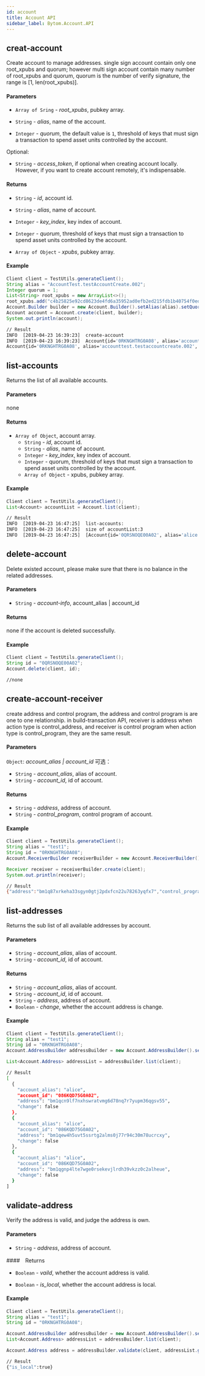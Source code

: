 ```yaml
---
id: account
title: Account API
sidebar_label: Bytom.Account.API
---
```




## creat-account

Create account to manage addresses. single sign account contain only one root_xpubs and quorum; however multi sign account contain many number of root_xpubs and quorum, quorum is the number of verify signature, the range is [1, len(root_xpubs)].

#### Parameters

- `Array of Sring` -  *root_xpubs*, pubkey array.

- `String` - *alias*, name of the account.

- `Integer` - *quorum*, the default value is `1`, threshold of keys that must sign a transaction to spend asset units controlled by the account.

Optional:

- `String` - *access_token*, if optional when creating account locally. However, if you want to create account remotely, it's indispensable.

#### Returns

-  `String` - *id*, account id.

-  `String` - *alias*, name of account.

-  `Integer` - *key_index*, key index of account.

-  `Integer` - *quorum*, threshold of keys that must sign a transaction to spend asset units controlled by the account.

-  `Array of Object` -  *xpubs*, pubkey array.

#### Example
```java
Client client = TestUtils.generateClient();
String alias = "AccountTest.testAccountCreate.002";
Integer quorum = 1;
List<String> root_xpubs = new ArrayList<>();
root_xpubs.add("c4b25825e92cd8623de4fd6a35952ad0efb2ed215fdb1b40754f0ed12eff7827d147d1e8b003601ba2f78a4a84dcc77e93ed282633f2679048c5d5ac5ea10cb5");
Account.Builder builder = new Account.Builder().setAlias(alias).setQuorum(quorum).setRootXpub(root_xpubs);
Account account = Account.create(client, builder);
System.out.println(account);
```

```bash
// Result
INFO  [2019-04-23 16:39:23]  create-account
INFO  [2019-04-23 16:39:23]  Account{id='0RKNGHTRG0A08', alias='accounttest.testaccountcreate.002', key_index=3, quorum=1, xpubs=[c4b25825e92cd8623de4fd6a35952ad0efb2ed215fdb1b40754f0ed12eff7827d147d1e8b003601ba2f78a4a84dcc77e93ed282633f2679048c5d5ac5ea10cb5]}
Account{id='0RKNGHTRG0A08', alias='accounttest.testaccountcreate.002', key_index=3, quorum=1, xpubs=[c4b25825e92cd8623de4fd6a35952ad0efb2ed215fdb1b40754f0ed12eff7827d147d1e8b003601ba2f78a4a84dcc77e93ed282633f2679048c5d5ac5ea10cb5]}
```

## list-accounts

Returns the list of all available accounts.

#### Parameters
none
#### Returns
- `Array of Object`, account array.
  - `String` - *id*, account id.
  - `String` - *alias*, name of account.
  - `Integer` - *key_index*, key index of account.
  - `Integer` - quorum,  threshold of keys that must sign a transaction to spend asset units controlled by the account.
  - `Array of Object` - xpubs, pubkey array.
#### Example

```java
Client client = TestUtils.generateClient();
List<Account> accountList = Account.list(client);
```

```bash
// Result
INFO  [2019-04-23 16:47:25]  list-accounts:
INFO  [2019-04-23 16:47:25]  size of accountList:3
INFO  [2019-04-23 16:47:25]  [Account{id='0QRSNOQE00A02', alias='alice', key_index=1, quorum=1, xpubs=[872e6fbe0ad47b0ff6435bcc4c18fd0c00631afe6c4433938fd7059f32d9c26bb888d0f112cbc07880a1d9ef50111154fa34570233bda070503f6fbe94daf974]}, Account{id='0RKCD5TR00A04', alias='accounttest.testaccountcreate.002', key_index=1, quorum=1, xpubs=[c4b25825e92cd8623de4fd6a35952ad0efb2ed215fdb1b40754f0ed12eff7827d147d1e8b003601ba2f78a4a84dcc77e93ed282633f2679048c5d5ac5ea10cb5]}, Account{id='0RKCF7B800A06', alias='accounttest.testaccountcreate.002', key_index=2, quorum=1, xpubs=[c4b25825e92cd8623de4fd6a35952ad0efb2ed215fdb1b40754f0ed12eff7827d147d1e8b003601ba2f78a4a84dcc77e93ed282633f2679048c5d5ac5ea10cb5]}, Account{id='0RKNGHTRG0A08', alias='accounttest.testaccountcreate.002', key_index=3, quorum=1, xpubs=[c4b25825e92cd8623de4fd6a35952ad0efb2ed215fdb1b40754f0ed12eff7827d147d1e8b003601ba2f78a4a84dcc77e93ed282633f2679048c5d5ac5ea10cb5]}]
```

## delete-account

Delete existed account, please make sure that there is no balance in the related addresses.

#### Parameters
- `String` - *account-info*, account_alias | account_id
#### Returns
none if the account is deleted successfully.
#### Example
```java
Client client = TestUtils.generateClient();
String id = "0QRSNOQE00A02";
Account.delete(client, id);
```
```bash
//none
```
## create-account-receiver
create address and control program, the address and control program is are one to one relationship. in build-transaction API, receiver is address when action type is control_address, and receiver is control program when action type is control_program, they are the same result.
#### Parameters
`Object`: *account_alias | account_id*
可选：

- `String` - *account_alias*, alias of account.
- `String` - *account_id*, id of account.
#### Returns
- `String` - *address*, address of account.
- `String` - *control_program*, control program of account.
#### Example
```java
Client client = TestUtils.generateClient();
String alias = "test1";
String id = "0RKNGHTRG0A08";
Account.ReceiverBuilder receiverBuilder = new Account.ReceiverBuilder().setAccountAlias(alias).setAccountId(id);

Receiver receiver = receiverBuilder.create(client);
System.out.println(receiver);
```
```bash
// Result
{"address":"bm1q87xrkeha33sgyn0gtj2pdxfcn22u78263yqfx7","control_program":"00143f8c3b66fd8c60824de85c941699389a95cf1d5a"}
```

## list-addresses

Returns the sub list of all available addresses by account.

#### Parameters

- `String` - *account_alias*, alias of account.
- `String` - *account_id*, id of account.

#### Returns

  - `String` - *account_alias*, alias of account.
  - `String` - *account_id*, id of account.
  - `String` - *address*, address of account.
  - `Boolean` - *change*, whether the account address is change.

####  Example

```java
Client client = TestUtils.generateClient();
String alias = "test1";
String id = "0RKNGHTRG0A08";
Account.AddressBuilder addressBuilder = new Account.AddressBuilder().setAccountId(id).setAccountAlias(alias);

List<Account.Address> addressList = addressBuilder.list(client);
```
```bash
// Result
[
  {
    "account_alias": "alice",
    "account_id": "086KQD75G0A02",
    "address": "bm1qcn9lf7nxhswratvmg6d78nq7r7yupm36qgsv55",
    "change": false
  },
  {
    "account_alias": "alice",
    "account_id": "086KQD75G0A02",
    "address": "bm1qew4h5uvt5ssrtg2alms0j77r94c30m78ucrcxy",
    "change": false
  },
  {
    "account_alias": "alice",
    "account_id": "086KQD75G0A02",
    "address": "bm1qgnp4lte7wge0rsekevjlrdh39vkzz0c2alheue",
    "change": false
  }
]
```

## validate-address

Verify the address is valid, and judge the address is own.

#### Parameters

- `String` - *address*, address of account.

####　Returns

- `Boolean` - *vaild*, whether the account address is valid.

- `Boolean` - *is_local*, whether the account address is local.

#### Example

```java
Client client = TestUtils.generateClient();
String alias = "test1";
String id = "0RKNGHTRG0A08";

Account.AddressBuilder addressBuilder = new Account.AddressBuilder().setAccountId(id).setAccountAlias(alias);
List<Account.Address> addressList = addressBuilder.list(client);

Account.Address address = addressBuilder.validate(client, addressList.get(0).address);
```

```bash
// Result
{"is_local":true}
```